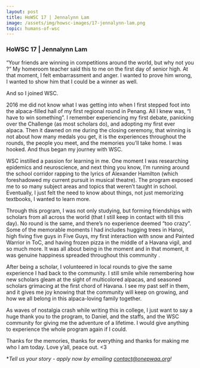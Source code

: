 ```yaml
---
layout: post
title: HoWSC 17 | Jennalynn Lam
image: /assets/img/howsc-images/17-jennalynn-lam.png
topic: humans-of-wsc
---
```


### HoWSC 17 | Jennalynn Lam

“Your friends are winning in competitions around the world, but why not you ?” My homeroom teacher said this to me on the first day of senior high. At that moment, I felt embarrassment and anger. I wanted to prove him wrong, I wanted to show him that I could be a winner as well. 

And so I joined WSC.

2016 me did not know what I was getting into when I first stepped foot into the alpaca-filled hall of my first regional round in Penang. All I knew was, “I have to win something”. I remember experiencing my first debate, panicking over the Challenge (as most scholars do), and adopting my first ever alpaca. Then it dawned on me during the closing ceremony, that winning is not about how many medals you get, it is the experiences throughout the rounds, the people you meet, and the memories you’ll take home. I was hooked. And thus began my journey with WSC.

WSC instilled a passion for learning in me. One moment I was researching epidemics and neuroscience, and next thing you know, I’m running around the school corridor rapping to the lyrics of Alexander Hamilton (which foreshadowed my current pursuit in musical theatre). The program exposed me to so many subject areas and topics that weren’t taught in school. Eventually, I just felt the need to know about things, not just memorizing textbooks, I wanted to learn more. 

Through this program, I was not only studying, but forming friendships with scholars from all across the world (that I still keep in contact with till this day). No round is the same, and there’s no experience deemed “too crazy”.  Some of the memorable moments I had includes hugging trees in Hanoi, high fiving five guys in Five Guys, my first interaction with snow and Painted Warrior in ToC, and having frozen pizza in the middle of a Havana vigil, and so much more. It was all about being in the moment and in that moment, it was genuine happiness spreaded throughout this community .

After being a scholar, I volunteered in local rounds to give the same experience I had back to the community. I still smile while remembering how new scholars gleam at the sight of multicolored alpacas, and seasoned scholars grimacing at the first chord of Havana. I see my past self in them, and it gives me joy knowing that the community will keep on growing, and how we all belong in this alpaca-loving family together. 

As waves of nostalgia crash while writing this in college, I just want to say a huge thank you to the program, to Daniel, and the staffs, and the WSC community for giving me the adventure of a lifetime. I would give anything to experience the whole program again if I could. 

Thanks for the memories, thanks for everything and thanks for making me who I am today. Love y’all, peace out. <3

**Tell us your story - apply now by emailing [contact@onepwaa.org](mailto:contact@onepwaa.org)!*
